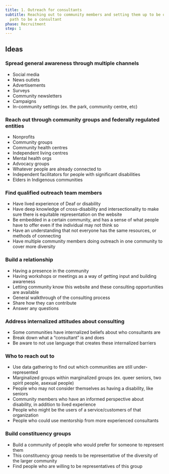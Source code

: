 ```yaml
---
title: 1. Outreach for consultants
subtitle: Reaching out to community members and setting them up to be on the
  path to be a consultant
phase: Recruitment
step: 1
---
```

## Ideas

### Spread general awareness through multiple channels

* Social media
* News outlets
* Advertisements
* Surveys
* Community newsletters
* Campaigns
* In-community settings (ex. the park, community centre, etc)

### Reach out through community groups and federally regulated entities

* Nonprofits
* Community groups
* Community health centres
* Independent living centres
* Mental health orgs
* Advocacy groups
* Whatever people are already connected to
* Independent facilitators for people with significant disabilities
* Elders in Indigenous communities

### Find qualified outreach team members

* Have lived experience of Deaf or disability
* Have deep knowledge of cross-disability and intersectionality to make sure there is equitable representation on the website
* Be embedded in a certain community, and has a sense of what people have to offer even if the individual may not think so
* Have an understanding that not everyone has the same resources, or methods of connecting
* Have multiple community members doing outreach in one community to cover more diversity

### Build a relationship

* Having a presence in the community
* Having workshops or meetings as a way of getting input and building awareness
* Letting community know this website and these consulting opportunities are available
* General walkthrough of the consulting process
* Share how they can contribute
* Answer any questions


### Address internalized attitudes about consulting

* Some communities have internalized beliefs about who consultants are
* Break down what a “consultant” is and does
* Be aware to not use language that creates these internalized barriers

### Who to reach out to

* Use data gathering to find out which communities are still under-represented
* Marginalized groups within marginalized groups (ex. queer seniors, two spirit people, asexual people)
* People who may not consider themselves as having a disability, like seniors
* Community members who have an informed perspective about disability, in addition to lived experience
* People who might be the users of a service/customers of that organization
* People who could use mentorship from more experienced consultants

### Build constituency groups

* Build a community of people who would prefer for someone to represent them
* This constituency group needs to be representative of the diversity of the larger community
* Find people who are willing to be representatives of this group